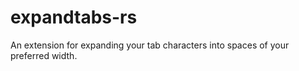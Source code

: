 # expandtabs-rs

An extension for expanding your tab characters into spaces of your preferred width.